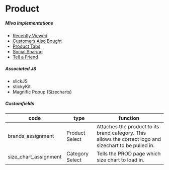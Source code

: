 # Product

##### Miva Implementations

- [Recently Viewed](http://blog.merchant.local/?p=4477)
- [Customers Also Bought](http://blog.merchant.local/?p=2808)
- [Product Tabs](https://docs.miva.com/readytheme-shadows/extensions.html#flex-tabs)
- [Social Sharing](http://blog.merchant.local/?p=4262)
- [Tell a Friend](http://blog.merchant.local/?p=3945)

##### Associated JS

- slickJS
- stickyKit
- Magnific Popup (Sizecharts)

##### Customfields

code | type | function
--- | --- | ---
brands_assignment | Product Select | Attaches the product to its brand category. This allows the correct logo and sizechart to be pulled in.
size_chart_assignment | Category Select | Tells the PROD page which size chart to load in. 